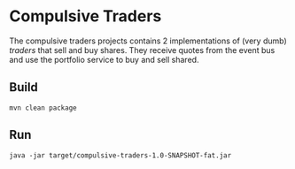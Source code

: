 # Compulsive Traders

The compulsive traders projects contains 2 implementations of (very dumb) _traders_ that sell and buy shares. They
receive quotes from the event bus and use the portfolio service to buy and sell shared.  

## Build

```
mvn clean package
```

## Run

```
java -jar target/compulsive-traders-1.0-SNAPSHOT-fat.jar
```
